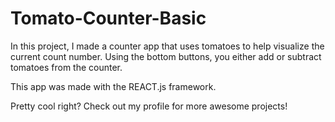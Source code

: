 # Tomato-Counter-Basic

In this project, I made a counter app that uses tomatoes to help visualize the current count number. Using the bottom buttons, you either add or subtract tomatoes from the counter.

This app was made with the REACT.js framework.

Pretty cool right? Check out my profile for more awesome projects!
